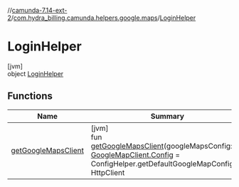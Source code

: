 //[camunda-7.14-ext-2](../../../index.md)/[com.hydra_billing.camunda.helpers.google.maps](../index.md)/[LoginHelper](index.md)

# LoginHelper

[jvm]\
object [LoginHelper](index.md)

## Functions

| Name | Summary |
|---|---|
| [getGoogleMapsClient](get-google-maps-client.md) | [jvm]<br>fun [getGoogleMapsClient](get-google-maps-client.md)(googleMapsConfig: [GoogleMapClient.Config](../../com.hydra_billing.camunda.http_clients/-google-map-client/-config/index.md) = ConfigHelper.getDefaultGoogleMapConfig()): HttpClient |
